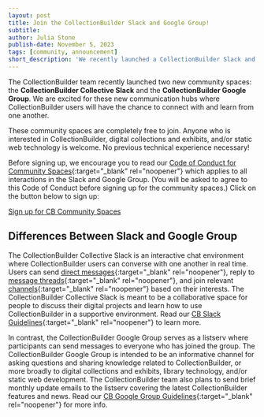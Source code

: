 ```yaml
---
layout: post
title: Join the CollectionBuilder Slack and Google Group!
subtitle:
author: Julia Stone
publish-date: November 5, 2023
tags: [community, announcement]
short_description: 'We recently launched a CollectionBuilder Slack and Google Group. Learn more about these communications channels and sign up to join.'
---
```


The CollectionBuilder team recently launched two new community spaces: the **CollectionBuilder Collective Slack** and the **CollectionBuilder Google Group**. We are excited for these new communication hubs where CollectionBuilder users will have the chance to connect with and learn from one another. 

These community spaces are completely free to join. Anyone who is interested in CollectionBuilder, digital collections and exhibits, and/or static web technology is welcome. No previous technical experience necessary! 

Before signing up, we encourage you to read our [Code of Conduct for Community Spaces](/community/code-of-conduct/){:target="_blank" rel="noopener"} which applies to all interactions in the Slack and Google Group. (You will be asked to agree to this Code of Conduct before signing up for the community spaces.) Click on the button below to sign up:

<div class="text-left">
    <a href="https://forms.gle/GVb7STSWyq2tto3NA" target="_blank" class="btn btn-dark btn-lg mb-4 mx-1">Sign up for CB Community Spaces</a>
</div>

## Differences Between Slack and Google Group

The CollectionBuilder Collective Slack is an interactive chat environment where CollectionBuilder users can converse with one another in real time. Users can send [direct messages](https://slack.com/help/articles/212281468-Understand-direct-messages){:target="_blank" rel="noopener"}, reply to [message threads](https://slack.com/help/articles/115000769927-Use-threads-to-organize-discussions-){:target="_blank" rel="noopener"}, and join relevant [channels](https://slack.com/help/articles/360017938993-What-is-a-channel){:target="_blank" rel="noopener"} based on their interests. The CollectionBuilder Collective Slack is meant to be a collaborative space for people to discuss their digital projects and learn how to use CollectionBuilder in a supportive environment. Read our [CB Slack Guidelines](/slack-guidelines/){:target="_blank" rel="noopener"} to learn more.

In contrast, the CollectionBuilder Google Group serves as a listserv where participants can send messages to everyone who has joined the group. The CollectionBuilder Google Group is intended to be an informative channel for asking questions and sharing knowledge related to CollectionBuilder, or more broadly to digital collections and exhibits, library technology, and/or static web development. The CollectionBuilder team also plans to send brief monthly update emails to the listserv covering the latest CollectionBuilder features and news. Read our [CB Google Group Guidelines](/google-group-guidelines/){:target="_blank" rel="noopener"} for more info. 
